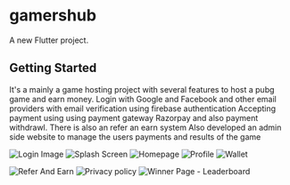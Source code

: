# gamershub

A new Flutter project.

## Getting Started

It's a mainly a game hosting project with several features to host a pubg game and earn money.
Login with Google and Facebook and other email providers with email verification using firebase authentication
Accepting payment using using payment gateway Razorpay and also payment withdrawl.
There is also an refer an earn system 
Also developed an admin side website to manage the users payments and results of the game



![Login Image](https://drive.google.com/file/d/1kjfPaFtYI8ZSF-jU9mVeJrA9fgtZWDbM/view?usp=sharing)
![Splash Screen](https://drive.google.com/file/d/1eM5qzx9SlxEW_34njn8bVBd5vC-j5vF_/view?usp=sharing)
![Homepage](https://drive.google.com/file/d/1czPxDpcs6b-IZS8QFTHHdZ8JZREXlTQM/view?usp=sharing)
![Profile](https://drive.google.com/file/d/1qJYDHeQ1rjsE7Z5_U-5GolkMtdduFeQ9/view?usp=sharing)
![Wallet](https://drive.google.com/file/d/1Jtx-Yeif-8HgISjb1yhtBkxKR4dssTsE/view?usp=sharing)

![Refer And Earn](https://drive.google.com/file/d/1p1vCs8C0xPrDWeKN9oTW2ZAsD5TF0bZe/view?usp=sharing)
![Privacy policy](https://drive.google.com/file/d/1tK-nExOUWIEUVhQHUZw9da0MbJlSwCrp/view?usp=sharing)
![Winner Page - Leaderboard](https://drive.google.com/file/d/1GOEclSfbB1vBBMIHdSS8hPVlEWfAVvIl/view?usp=sharing)

